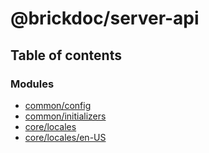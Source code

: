 # @brickdoc/server-api

## Table of contents

### Modules

- [common/config](modules/common_config.md)
- [common/initializers](modules/common_initializers.md)
- [core/locales](modules/core_locales.md)
- [core/locales/en-US](modules/core_locales_en_US.md)
